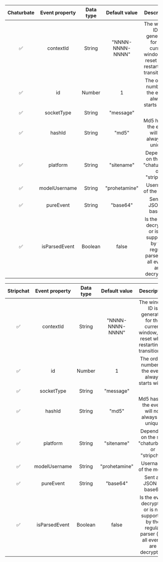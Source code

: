 | Chaturbate      | Event property    | Data type | Default value    | Description    |
| :---:           | :---:             | :---:     | :---:            | :---:          |
| ✅              | contextId         | String    | "NNNN-NNNN-NNNN" | The window ID is generated for the current window, it is reset when restarting or transitioning |
| ✅              | id                | Number    | 1                | The ordinal number of the event, always starts with 1 |
| ✅              | socketType        | String    | "message"        | <System has no definition> |
| ✅              | hashId            | String    | "md5"            | Md5 hash of the event will not always be unique |
| ✅              | platform          | String    | "sitename"       | Depending on the site "chaturbate" or "stripchat" |
| ✅              | modelUsername     | String    | "prohetamine"    | Username of the model |
| ✅              | pureEvent         | String    | "base64"         | Sent as JSON to base64 |
| ✅              | isParsedEvent     | Boolean   | false            | Is the event decrypted or is not supported by the regular parser (not all events are decrypted) |

| Stripchat      | Event property    | Data type | Default value    | Description    |
| :---:           | :---:             | :---:     | :---:            | :---:          |
| ✅              | contextId         | String    | "NNNN-NNNN-NNNN" | The window ID is generated for the current window, it is reset when restarting or transitioning |
| ✅              | id                | Number    | 1                | The ordinal number of the event, always starts with 1 |
| ✅              | socketType        | String    | "message"        | <System has no definition> |
| ✅              | hashId            | String    | "md5"            | Md5 hash of the event will not always be unique |
| ✅              | platform          | String    | "sitename"       | Depending on the site "chaturbate" or "stripchat" |
| ✅              | modelUsername     | String    | "prohetamine"    | Username of the model |
| ✅              | pureEvent         | String    | "base64"         | Sent as JSON to base64 |
| ✅              | isParsedEvent     | Boolean   | false            | Is the event decrypted or is not supported by the regular parser (not all events are decrypted) |
